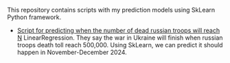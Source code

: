 This repository contains scripts with my prediction models using SkLearn Python framework.

* [Script for predicting when the number of dead russian troops will reach N](linear_regression.py) LinearRegression.
They say the war in Ukraine will finish when russian troops death toll reach 500,000.
Using SkLearn, we can predict it should happen in November-December 2024.
